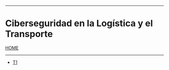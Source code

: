 
---
# Ciberseguridad en la Logística y el Transporte

[HOME](../../README.md)

---
- [T1](./data/T1.md)